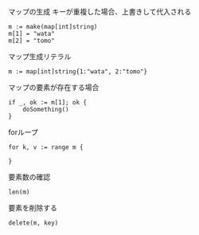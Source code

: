 マップの生成
キーが重複した場合、上書きして代入される
```
m := make(map[int]string)
m[1] = "wata"
m[2] = "tomo"
```

マップ生成リテラル
```
m := map[int]string{1:"wata", 2:"tomo"}
```

マップの要素が存在する場合
```
if _, ok := m[1]; ok {
    doSomething()	
}
```

forループ
```
for k, v := range m {

}
```

要素数の確認
```
len(m)
```

要素を削除する
```
delete(m, key)
```


